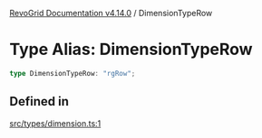 [RevoGrid Documentation v4.14.0](README.md) / DimensionTypeRow

# Type Alias: DimensionTypeRow

```ts
type DimensionTypeRow: "rgRow";
```

## Defined in

[src/types/dimension.ts:1](https://github.com/revolist/revogrid/blob/2b1eda543a592a83efe8431f6a1b419eb9a6f193/src/types/dimension.ts#L1)
